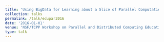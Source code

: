 ```yaml
---
title: 'Using BigData for Learning about a Slice of Parallel Computation in Several Courses'
collection: talks
permalink: /talk/edupar2016
date: '2016-01-01'
venue: 'NSF/TCPP Workshop on Parallel and Distributed Computing Education (EduPar-16) Poster with Bruce Char and Jeffrey Popyack'
type: talk
---
```


